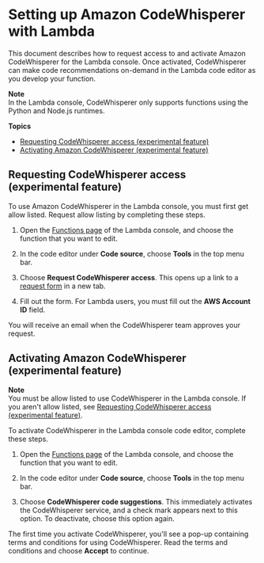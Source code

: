 # Setting up Amazon CodeWhisperer with Lambda<a name="codewhisperer-setup"></a>

This document describes how to request access to and activate Amazon CodeWhisperer for the Lambda console\. Once activated, CodeWhisperer can make code recommendations on\-demand in the Lambda code editor as you develop your function\.

**Note**  
In the Lambda console, CodeWhisperer only supports functions using the Python and Node\.js runtimes\.

**Topics**
+ [Requesting CodeWhisperer access \(experimental feature\)](#codewhisperer-request-access)
+ [Activating Amazon CodeWhisperer \(experimental feature\)](#codewhisperer-activate)

## Requesting CodeWhisperer access \(experimental feature\)<a name="codewhisperer-request-access"></a>

To use Amazon CodeWhisperer in the Lambda console, you must first get allow listed\. Request allow listing by completing these steps\.

1. Open the [Functions page](https://console.aws.amazon.com/lambda/home#/functions) of the Lambda console, and choose the function that you want to edit\.

1. In the code editor under **Code source**, choose **Tools** in the top menu bar\.

1. Choose **Request CodeWhisperer access**\. This opens up a link to a [request form](https://pages.awscloud.com/codewhisperer-sign-up-form.html) in a new tab\.

1. Fill out the form\. For Lambda users, you must fill out the **AWS Account ID** field\.

You will receive an email when the CodeWhisperer team approves your request\.

## Activating Amazon CodeWhisperer \(experimental feature\)<a name="codewhisperer-activate"></a>

**Note**  
You must be allow listed to use CodeWhisperer in the Lambda console\. If you aren't allow listed, see [Requesting CodeWhisperer access \(experimental feature\)](#codewhisperer-request-access)\.

To activate CodeWhisperer in the Lambda console code editor, complete these steps\.

1. Open the [Functions page](https://console.aws.amazon.com/lambda/home#/functions) of the Lambda console, and choose the function that you want to edit\.

1. In the code editor under **Code source**, choose **Tools** in the top menu bar\.

1. Choose **CodeWhisperer code suggestions**\. This immediately activates the CodeWhisperer service, and a check mark appears next to this option\. To deactivate, choose this option again\.

The first time you activate CodeWhisperer, you'll see a pop\-up containing terms and conditions for using CodeWhisperer\. Read the terms and conditions and choose **Accept** to continue\.